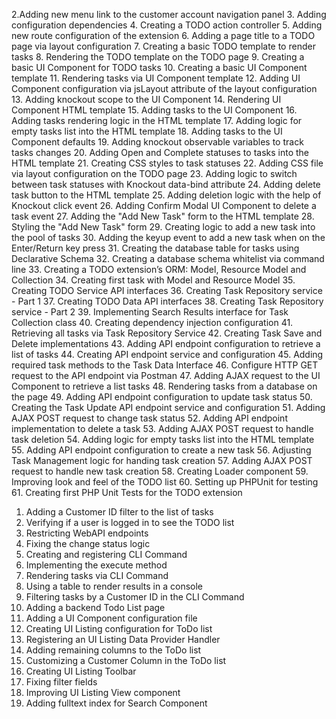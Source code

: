 2.Adding new menu link to the customer account navigation panel
3. Adding configuration dependencies
4. Creating a TODO action controller
5. Adding new route configuration of the extension
6. Adding a page title to a TODO page via layout configuration
7. Creating a basic TODO template to render tasks
8. Rendering the TODO template on the TODO page
9. Creating a basic UI Component for TODO tasks
10. Creating a basic UI Component template
11. Rendering tasks via UI Component template
12. Adding UI Component configuration via jsLayout attribute of the layout configuration
13. Adding knockout scope to the UI Component
14. Rendering UI Component HTML template
15. Adding tasks to the UI Component
16. Adding tasks rendering logic in the HTML template
17. Adding logic for empty tasks list into the HTML template
18. Adding tasks to the UI Component defaults
19. Adding knockout observable variables to track tasks changes
20. Adding Open and Complete statuses to tasks into the HTML template
21. Creating CSS styles to task statuses
22. Adding CSS file via layout configuration on the TODO page
23. Adding logic to switch between task statuses with Knockout data-bind attribute
24. Adding delete task button to the HTML template
25. Adding deletion logic with the help of Knockout click event
26. Adding Confirm Modal UI Component to delete a task event
27. Adding the "Add New Task" form to the HTML template
28. Styling the "Add New Task" form
29. Creating logic to add a new task into the pool of tasks
30. Adding the keyup event to add a new task when on the Enter/Return key press
31. Creating the database table for tasks using Declarative Schema
32. Creating a database schema whitelist via command line
33. Creating a TODO extension’s ORM: Model, Resource Model and Collection
34. Creating first task with Model and Resource Model
35. Creating TODO Service API interfaces
36. Creating Task Repository service - Part 1
37. Creating TODO Data API interfaces
38. Creating Task Repository service - Part 2
39. Implementing Search Results interface for Task Collection class
40. Creating dependency injection configuration
41. Retrieving all tasks via Task Repository Service
42. Creating Task Save and Delete implementations
43. Adding API endpoint configuration to retrieve a list of tasks
44. Creating API endpoint service and configuration
45. Adding required task methods to the Task Data Interface
46. Configure HTTP GET request to the API endpoint via Postman
47. Adding AJAX request to the UI Component to retrieve a list tasks
48. Rendering tasks from a database on the page
49. Adding API endpoint configuration to update task status
50. Creating the Task Update API endpoint service and configuration
51. Adding AJAX POST request to change task status
52. Adding API endpoint implementation to delete a task
53. Adding AJAX POST request to handle task deletion
54. Adding logic for empty tasks list into the HTML template
55. Adding API endpoint configuration to create a new task
56. Adjusting Task Management logic for handing task creation
57. Adding AJAX POST request to handle new task creation
58. Creating Loader component
59. Improving look and feel of the TODO list
60. Setting up PHPUnit for testing
61. Creating first PHP Unit Tests for the TODO extension


1. Adding a Customer ID filter to the list of tasks
2. Verifying if a user is logged in to see the TODO list
3. Restricting WebAPI endpoints
4. Fixing the change status logic
5. Creating and registering CLI Command
6. Implementing the execute method
7. Rendering tasks via CLI Command
8. Using a table to render results in a console
9. Filtering tasks by a Customer ID in the CLI Command
10. Adding a backend Todo List page
11. Adding a UI Component configuration file
12. Creating UI Listing configuration for ToDo list
13. Registering an UI Listing Data Provider Handler
14. Adding remaining columns to the ToDo list
15. Customizing a Customer Column in the ToDo list
16. Creating UI Listing Toolbar
17. Fixing filter fields
18. Improving UI Listing View component
19. Adding fulltext index for Search Component